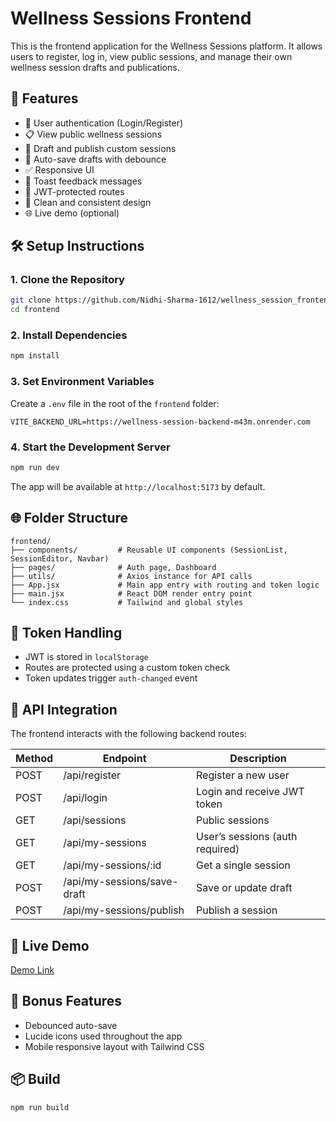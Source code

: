 # Wellness Sessions Frontend

This is the frontend application for the Wellness Sessions platform. It allows users to register, log in, view public sessions, and manage their own wellness session drafts and publications.

## 🚀 Features

- 🔐 User authentication (Login/Register)
- 📋 View public wellness sessions
- 📝 Draft and publish custom sessions
- 💾 Auto-save drafts with debounce
- ✅ Responsive UI
- 🍞 Toast feedback messages
- 🧭 JWT-protected routes
- 🎨 Clean and consistent design
- 🌐 Live demo (optional)

## 🛠️ Setup Instructions

### 1. Clone the Repository

```bash
git clone https://github.com/Nidhi-Sharma-1612/wellness_session_frontend.git
cd frontend
```

### 2. Install Dependencies

```bash
npm install
```

### 3. Set Environment Variables

Create a `.env` file in the root of the `frontend` folder:

```
VITE_BACKEND_URL=https://wellness-session-backend-m43m.onrender.com
```

### 4. Start the Development Server

```bash
npm run dev
```

The app will be available at `http://localhost:5173` by default.

## 🌐 Folder Structure

```
frontend/
├── components/         # Reusable UI components (SessionList, SessionEditor, Navbar)
├── pages/              # Auth page, Dashboard
├── utils/              # Axios instance for API calls
├── App.jsx             # Main app entry with routing and token logic
├── main.jsx            # React DOM render entry point
└── index.css           # Tailwind and global styles
```

## 🔐 Token Handling

- JWT is stored in `localStorage`
- Routes are protected using a custom token check
- Token updates trigger `auth-changed` event

## 📄 API Integration

The frontend interacts with the following backend routes:

| Method | Endpoint                    | Description                     |
| ------ | --------------------------- | ------------------------------- |
| POST   | /api/register               | Register a new user             |
| POST   | /api/login                  | Login and receive JWT token     |
| GET    | /api/sessions               | Public sessions                 |
| GET    | /api/my-sessions            | User’s sessions (auth required) |
| GET    | /api/my-sessions/:id        | Get a single session            |
| POST   | /api/my-sessions/save-draft | Save or update draft            |
| POST   | /api/my-sessions/publish    | Publish a session               |

## 🔗 Live Demo

[Demo Link](https://wellness-session-frontend.vercel.app)

## 🧪 Bonus Features

- Debounced auto-save
- Lucide icons used throughout the app
- Mobile responsive layout with Tailwind CSS

## 📦 Build

```bash
npm run build
```
